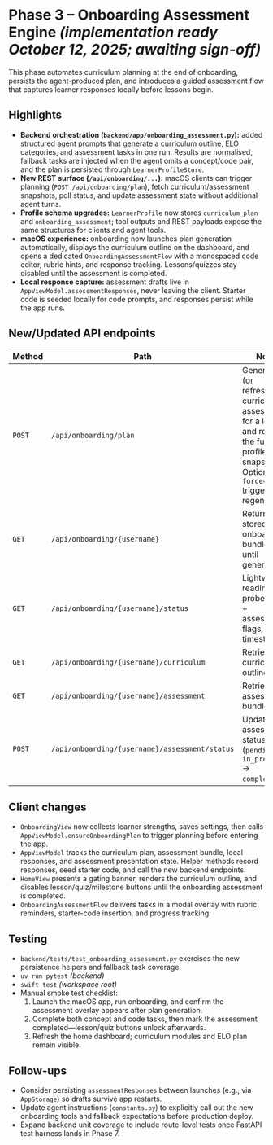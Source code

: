 # Phase 3 – Onboarding Assessment Engine *(implementation ready October 12, 2025; awaiting sign-off)*

This phase automates curriculum planning at the end of onboarding, persists the agent-produced plan, and introduces a guided assessment flow that captures learner responses locally before lessons begin.

## Highlights

- **Backend orchestration (`backend/app/onboarding_assessment.py`):** added structured agent prompts that generate a curriculum outline, ELO categories, and assessment tasks in one run. Results are normalised, fallback tasks are injected when the agent omits a concept/code pair, and the plan is persisted through `LearnerProfileStore`.
- **New REST surface (`/api/onboarding/...`):** macOS clients can trigger planning (`POST /api/onboarding/plan`), fetch curriculum/assessment snapshots, poll status, and update assessment state without additional agent turns.
- **Profile schema upgrades:** `LearnerProfile` now stores `curriculum_plan` and `onboarding_assessment`; tool outputs and REST payloads expose the same structures for clients and agent tools.
- **macOS experience:** onboarding now launches plan generation automatically, displays the curriculum outline on the dashboard, and opens a dedicated `OnboardingAssessmentFlow` with a monospaced code editor, rubric hints, and response tracking. Lessons/quizzes stay disabled until the assessment is completed.
- **Local response capture:** assessment drafts live in `AppViewModel.assessmentResponses`, never leaving the client. Starter code is seeded locally for code prompts, and responses persist while the app runs.

## New/Updated API endpoints

| Method | Path | Notes |
| ------ | ---- | ----- |
| `POST` | `/api/onboarding/plan` | Generates (or refreshes) curriculum + assessment for a learner and returns the full profile snapshot. Optional `force=true` triggers regeneration. |
| `GET` | `/api/onboarding/{username}` | Returns the stored onboarding bundle (404 until generated). |
| `GET` | `/api/onboarding/{username}/status` | Lightweight readiness probe (plan + assessment flags, timestamp). |
| `GET` | `/api/onboarding/{username}/curriculum` | Retrieves the curriculum outline only. |
| `GET` | `/api/onboarding/{username}/assessment` | Retrieves the assessment bundle only. |
| `POST` | `/api/onboarding/{username}/assessment/status` | Updates assessment status (`pending` → `in_progress` → `completed`). |

## Client changes

- `OnboardingView` now collects learner strengths, saves settings, then calls `AppViewModel.ensureOnboardingPlan` to trigger planning before entering the app.
- `AppViewModel` tracks the curriculum plan, assessment bundle, local responses, and assessment presentation state. Helper methods record responses, seed starter code, and call the new backend endpoints.
- `HomeView` presents a gating banner, renders the curriculum outline, and disables lesson/quiz/milestone buttons until the onboarding assessment is completed.
- `OnboardingAssessmentFlow` delivers tasks in a modal overlay with rubric reminders, starter-code insertion, and progress tracking.

## Testing

- `backend/tests/test_onboarding_assessment.py` exercises the new persistence helpers and fallback task coverage.
- `uv run pytest` *(backend)*
- `swift test` *(workspace root)*
- Manual smoke test checklist:
  1. Launch the macOS app, run onboarding, and confirm the assessment overlay appears after plan generation.
  2. Complete both concept and code tasks, then mark the assessment completed—lesson/quiz buttons unlock afterwards.
  3. Refresh the home dashboard; curriculum modules and ELO plan remain visible.

## Follow-ups

- Consider persisting `assessmentResponses` between launches (e.g., via `AppStorage`) so drafts survive app restarts.
- Update agent instructions (`constants.py`) to explicitly call out the new onboarding tools and fallback expectations before production deploy.
- Expand backend unit coverage to include route-level tests once FastAPI test harness lands in Phase 7.
